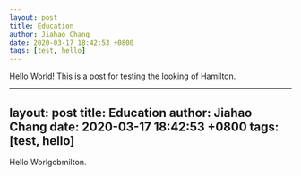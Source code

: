 ```yaml
---
layout: post
title: Education
author: Jiahao Chang
date: 2020-03-17 18:42:53 +0800
tags: [test, hello]
---
```


Hello World! This is a post for testing the looking of Hamilton.


---
layout: post
title: Education
author: Jiahao Chang
date: 2020-03-17 18:42:53 +0800
tags: [test, hello]
---

Hello Worlgcbmilton.
